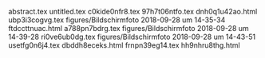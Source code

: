 abstract.tex
untitled.tex
c0kide0nfr8.tex
97h7t06ntfo.tex
dnh0q1u42ao.html
ubp3i3cogvg.tex
figures/Bildschirmfoto 2018-09-28 um 14-35-34
ftdccttnuac.html
a788pn7bdrg.tex
figures/Bildschirmfoto 2018-09-28 um 14-39-28
ri0ve6ub0dg.tex
figures/Bildschirmfoto 2018-09-28 um 14-43-51
usetfg0n6j4.tex
dbddh8eceks.html
frnpn39eg14.tex
hh9nhru8thg.html